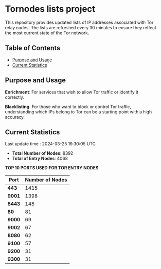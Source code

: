 # Tornodes lists project

This repository provides updated lists of IP addresses associated with Tor relay nodes. The lists are refreshed every 30 minutes to ensure they reflect the most current state of the Tor network.

## Table of Contents

- [Purpose and Usage](#purpose-and-usage)
- [Current Statistics](#current-statistics)


## Purpose and Usage

**Enrichment**: For services that wish to allow Tor traffic or identify it correctly.

**Blacklisting**: For those who want to block or control Tor traffic, understanding which IPs belong to Tor can be a starting point with a high accuracy.

## Current Statistics

Last update time : 2024-03-25 19:30:05 UTC

- **Total Number of Nodes**: 8392
- **Total of Entry Nodes**: 4068

**TOP 10 PORTS USED FOR TOR ENTRY NODES**

| **Port** | **Number of Nodes** |
|------|-----------------|
| **443**   | 1415  |
| **9001**   | 1398  |
| **8443**   | 148  |
| **80**   | 81  |
| **9000**   | 69  |
| **9002**   | 67  |
| **8080**   | 62  |
| **9100**   | 57  |
| **9200**   | 31  |
| **9300**   | 31  |

